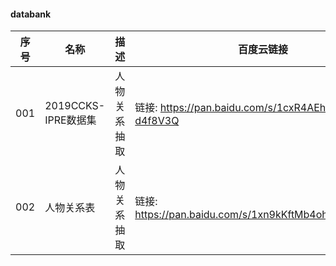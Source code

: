####  databank

|序号|名称|描述|百度云链接|提取码|
|---|---|---|---|---|
|001|2019CCKS-IPRE数据集|人物关系抽取|链接: https://pan.baidu.com/s/1cxR4AEhGqoeRaS-d4f8V3Q | 密码: b2oj|
|002|人物关系表|人物关系抽取|链接: https://pan.baidu.com/s/1xn9kKftMb4ohw8vj5XD7sw | 密码: uasb|
